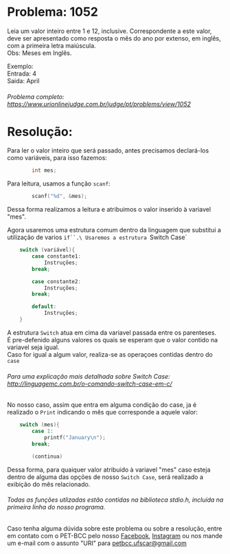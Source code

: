 # Problema: 1052

Leia um valor inteiro entre 1 e 12, inclusive. Correspondente a este valor, deve ser apresentado como resposta o mês do ano por extenso, em inglês, com a primeira letra maiúscula.\
Obs: Meses em Inglês.

Exemplo:\
	Entrada: 4\
	Saida: April

###### Problema completo: https://www.urionlinejudge.com.br/judge/pt/problems/view/1052

# Resolução:

Para ler o valor inteiro que será passado, antes precisamos declará-los como variáveis, para isso fazemos:
```c
        int mes;
```

Para leitura, usamos a função `scanf`:
```c
        scanf("%d", &mes);
```
Dessa forma realizamos a leitura e atribuimos o valor inserido à variavel "mes". 

Agora usaremos uma estrutura comum dentro da linguagem que substitui a utilização de varios `if``.\
Usaremos a estrutura `Switch Case`

```c
	switch (variável){
		case constante1:
			Instruções;
		break;

		case constante2:
			Instruções;
		break;

		default:
			Instruções;
	}
```

A estrutura `Switch` atua em cima da variavel passada entre os parenteses.\
É pre-defenido alguns valores os quais se esperam que o valor contido na variavel seja igual.\
Caso for igual a algum valor, realiza-se as operaçoes contidas dentro do `case`

###### Para uma explicação mais detalhada sobre Switch Case: http://linguagemc.com.br/o-comando-switch-case-em-c/

No nosso caso, assim que entra em alguma condição do case, ja é realizado o `Print` indicando o mês que corresponde a aquele valor:
```c
	switch (mes){
		case 1:
			printf("January\n");
		break;

		(continua)

```

Dessa forma, para quaiquer valor atribuido à variavel "mes" caso esteja dentro de alguma das opções de nosso `Switch Case`, será realizado a exibição do mês relacionado.

###### Todas as funções utlizadas estão contidas na biblioteca stdio.h, incluída na primeira linha do nosso programa.


Caso tenha alguma dúvida sobre este problema ou sobre a resolução, entre em contato com o PET-BCC pelo nosso
[Facebook](https://www.facebook.com/petbcc/),
[Instagram](https://www.instagram.com/petbcc.ufscar/)
ou nos mande um e-mail com o assunto "URI" para petbcc.ufscar@gmail.com